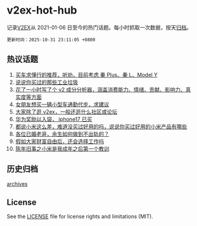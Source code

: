 # v2ex-hot-hub

 记录[V2EX](https://www.v2ex.com/)从 2021-01-06 日至今的热门话题。每小时抓取一次数据，按天[归档](archives)。

`更新时间：2025-10-31 23:11:05 +0800`

## 热议话题

1. [买车求懂行的推荐，听劝，目前考虑 秦 Plus、秦 L、Model Y](https://www.v2ex.com/t/1169581)
1. [说说你买过的那些工业垃圾](https://www.v2ex.com/t/1169574)
1. [花了一小时写了个 v2 成分分析器，涵盖消费能力、情绪、贡献、影响力、真实度等方面](https://www.v2ex.com/t/1169590)
1. [女朋友想买一辆小型车通勤代步，求建议](https://www.v2ex.com/t/1169573)
1. [大家除了逛 v2ex，一般还逛什么社区或论坛](https://www.v2ex.com/t/1169584)
1. [华为奖励以入袋， iphone17 已买](https://www.v2ex.com/t/1169592)
1. [都说小米这么差，难道没买过好用的吗，说说你买过好用的小米产品有哪些](https://www.v2ex.com/t/1169725)
1. [各位已婚老哥，余生如何做到不出轨的？](https://www.v2ex.com/t/1169696)
1. [假如大家财富自由后，还会选择工作吗](https://www.v2ex.com/t/1169585)
1. [陈年旧事之小米是我成年之后第一个教训](https://www.v2ex.com/t/1169572)

## 历史归档

[archives](archives)

## License

See the [LICENSE](LICENSE) file for license rights and limitations (MIT).
